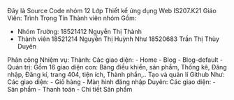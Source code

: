 Đây là Source Code nhóm 12
Lớp Thiết kế ứng dụng Web IS207.K21
Giáo Viên: Trình Trọng Tín
Thành viên nhóm Gồm:
- Nhóm Trưởng: 
     18521412 Nguyễn Thị Thành
- Thành viên
     18521214 Nguyễn Thị Huỳnh Như
     18520683 Trần Thị Thùy Duyên


Phân công Nhiệm vụ:
Thành: Các giao diện:
        - Home
        - Blog
        - Blog-default
        - Quản trị: Gồm 16 giao diện con: Bảng điều khiển, sản phẩm, Thống kê, Đăng nhập, Đăng kí, trang 404, tiện ích, Thành phần,..
       Tạo và quản lí Github
Như: Các giao diện:
      - Giỏ hàng
      - Màn hình đăng nhập
Duyên: Các giao diện:
      - Sản phẩm
      - Thanh toán
      - Chi tiết Sản phẩm
